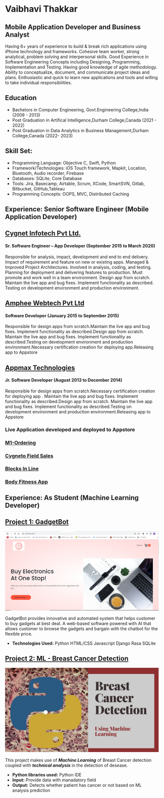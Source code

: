 # Vaibhavi Thakkar
## Mobile Application Developer and Business Analyst

Having 6+ years of experience to build & break rich applications using iPhone technology and frameworks. Cohesive team worker, strong analytical, problem solving and interpersonal skills. Good Experience in Software Engineering Concepts including Designing, Programming, Implementation and Testing. Having good knowledge of agile methodology. Ability to conceptualize, document, and communicate project ideas and plans. Enthusiastic and quick to learn new applications and tools and willing to take individual responsibilities.

## Education
* Bachelors in Computer Engineering, Govt.Engineering College,India (2009 - 2013)
* Post Graduation in Artifical Intelligence,Durham College,Canada (2021 - 2022)
* Post Graduation in Data Analytics in Business Management,Durham College,Canada (2022- 2023)

## Skill Set:
* Programming Language: Objective C, Swift, Python
* Framework/Technologies: iOS Touch framework, Mapkit, Location, Bluetooth, Audio recorder, Firebase
* Databases: SQLite, Core Database
* Tools: Jira, Basecamp, Airtable, Scrum, XCode, SmartSVN, Gitlab, Bitbucket, GitHub,Tableau
* Programming Concepts: OOPS, MVC, Distributed Caching

## Experience: Senior Software Engineer (Mobile Application Developer)

## <ins>  Cygnet Infotech Pvt Ltd.
#### Sr. Software Engineer – App Developer (September 2015 to March 2020)
Responsible for analysis, impact, development and end to end delivery. Impact of requirement and feature on new or existing apps. Managed & Improved Project Architectures. Involved in analysis, coding, and testing. Planning for deployment and delivering features to production. Must promote and work well in a team environment. Design app from scratch. Maintain the live app and bug fixes. Implement functionality as described. Testing on development environment and production environment.

## <ins> Amphee Webtech Pvt Ltd
#### Software Developer (January 2015 to September 2015)
Responsible for design apps from scratch.Maintain the live app and bug fixes. Implement functionality as described.Design app from scratch. Maintain the live app and bug fixes. Implement functionality as described.Testing on development environment and production environment.Necessary certification creation for deploying app.Releasing app to Appstore

## <ins> Appmax Technologies
#### Jr. Software Developer (August 2013 to December 2014)
Responsible for design apps from scratch.Necessary certification creation for deploying app . Maintain the live app and bug fixes. Implement functionality as described.Design app from scratch. Maintain the live app and bug fixes. Implement functionality as described.Testing on development environment and production environment.Releasing app to Appstore

### Live Application developed and deployed to Appstore
### [M1-Ordering](https://apps.apple.com/us/app/grocery-order-cygneto-order/id1217775259)
### [Cygneto Field Sales](https://apps.apple.com/us/app/cygneto-field-sales/id1174884191)
### [Blocks In Line](https://apps.apple.com/ie/app/blocks-in-line/id809376108#?platform=iphone)
### [Body Fitness App](https://apps.apple.com/ie/app/blocks-in-line/id809376108#?platform=iphone)

## Experience: As Student (Machine Learning Developer)

## [Project 1: GadgetBot]([https://github.com/TVaibhavi/GadgetChatbot])
![Gadget Chatbot](GadgetBot.png)

GadgetBot provides innovative and automated system that helps customer to buy gadgets at best deal. A web-based software powered with AI that allows customer to browse the gadgets and bargain with the chatbot for the flexible price.

* **Technologies Used:** 
Python
HTML/CSS
Javascript
Django
Rasa
SQLite


## [Project 2: ML - Breast Cancer Detection](https://github.com/TVaibhavi/Breast_Cancer_Lab1)
![Breast Cancer Detection](MLpng.png)


This project makes use of ***Machine Learning*** of Breast Cancer detection coupled with ***technical analysis*** in the detection of desease.
* **Python libraries used:** Python IDE
* **Input:** Provide data with manadatory field 
* **Output:** Detects whether patient has cancer or not based on ML analysis prediction
